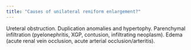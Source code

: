 ```yaml
---
title: "Causes of unilateral reniform enlargement?"
---
```

Ureteral obstruction. Duplication anomalies and hypertophy. Parenchymal infiltration (pyelonephritis, XGP, contusion, infiltrating neoplasm). Edema (acute renal vein occlusion, acute arterial occlusion/arteritis).

